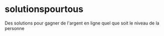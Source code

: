 # solutionspourtous
Des solutions pour gagner de l'argent en ligne quel que soit le niveau de la personne
